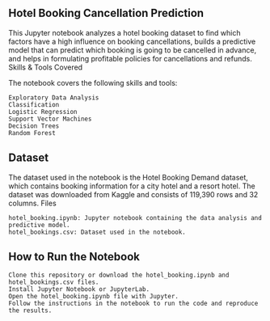 ## Hotel Booking Cancellation Prediction

This Jupyter notebook analyzes a hotel booking dataset to find which factors have a high influence on booking cancellations, builds a predictive model that can predict which booking is going to be cancelled in advance, and helps in formulating profitable policies for cancellations and refunds.
Skills & Tools Covered

The notebook covers the following skills and tools:

    Exploratory Data Analysis
    Classification
    Logistic Regression
    Support Vector Machines
    Decision Trees
    Random Forest

## Dataset

The dataset used in the notebook is the Hotel Booking Demand dataset, which contains booking information for a city hotel and a resort hotel. The dataset was downloaded from Kaggle and consists of 119,390 rows and 32 columns.
Files

    hotel_booking.ipynb: Jupyter notebook containing the data analysis and predictive model.
    hotel_bookings.csv: Dataset used in the notebook.

## How to Run the Notebook

    Clone this repository or download the hotel_booking.ipynb and hotel_bookings.csv files.
    Install Jupyter Notebook or JupyterLab.
    Open the hotel_booking.ipynb file with Jupyter.
    Follow the instructions in the notebook to run the code and reproduce the results.

